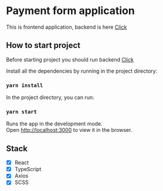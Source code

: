 # Payment form application 

This is frontend application, backend is here [Click](https://github.com/rybaaa/payment-form-backend)

## How to start project

Before starting project you should run backend [Click](https://github.com/rybaaa/payment-form-backend)

Install all the dependencies by running in the project directory:

### `yarn install`

In the project directory, you can run:

### `yarn start`

Runs the app in the development mode.\
Open [http://localhost:3000](http://localhost:3000) to view it in the browser.


## Stack

- [x] React
- [x] TypeScript
- [x] Axios
- [x] SCSS
